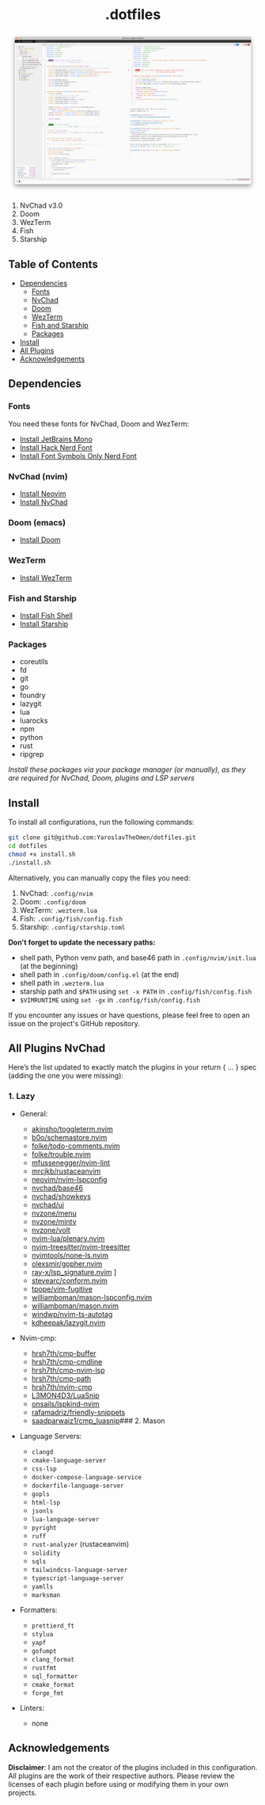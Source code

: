 <div align="center">

# .dotfiles

</div>

<img src="./images/dotfiles.png" alt="Nvchad + terminal image (config applied)"/>

1. NvChad v3.0
2. Doom
3. WezTerm
4. Fish
5. Starship

## Table of Contents

- [Dependencies](#dependencies)
  - [Fonts](#fonts)
  - [NvChad](#nvchad-nvim)
  - [Doom](#doom-emacs)
  - [WezTerm](#wezterm)
  - [Fish and Starship](#fish-and-starship)
  - [Packages](#packages)
- [Install](#install)
- [All Plugins](#all-plugins-nvchad)
- [Acknowledgements](#Acknowledgements)

## Dependencies

### Fonts

You need these fonts for NvChad, Doom and WezTerm:

- [Install JetBrains Mono](https://github.com/JetBrains/JetBrainsMono#installation)
- [Install Hack Nerd Font](https://github.com/ryanoasis/nerd-fonts?tab=readme-ov-file#font-installation)
- [Install Font Symbols Only Nerd Font](https://formulae.brew.sh/cask/font-symbols-only-nerd-font)

### NvChad (nvim)

- [Install Neovim](https://github.com/neovim/neovim#install-from-package)
- [Install NvChad](https://nvchad.com/docs/quickstart/install)

### Doom (emacs)

- [Install Doom](https://github.com/doomemacs/doomemacs?tab=readme-ov-file#install)

### WezTerm

- [Install WezTerm](https://wezfurlong.org/wezterm/installation)

### Fish and Starship

- [Install Fish Shell](https://github.com/fish-shell/fish-shell#getting-fish)
- [Install Starship](https://github.com/starship/starship#-installation)

### Packages

- coreutils
- fd
- git
- go
- foundry
- lazygit
- lua
- luarocks
- npm
- python
- rust
- ripgrep

_Install these packages via your package manager (or manually), as they are required for NvChad, Doom, plugins and LSP servers_

## Install

To install all configurations, run the following commands:

```bash
git clone git@github.com:YaroslavTheOmen/dotfiles.git
cd dotfiles
chmod +x install.sh
./install.sh
```

Alternatively, you can manually copy the files you need:

1. NvChad: `.config/nvim`
2. Doom: `.config/doom`
3. WezTerm: `.wezterm.lua`
4. Fish: `.config/fish/config.fish`
5. Starship: `.config/starship.toml`

**Don't forget to update the necessary paths:**

- shell path, Python venv path, and base46 path in `.config/nvim/init.lua` (at the beginning)
- shell path in `.config/doom/config.el` (at the end)
- shell path in `.wezterm.lua`
- starship path and `$PATH` using `set -x PATH` in `.config/fish/config.fish`
- `$VIMRUNTIME` using `set -gx` in `.config/fish/config.fish`

If you encounter any issues or have questions, please feel free to open an issue on the project's GitHub repository.

## All Plugins NvChad

Here’s the list updated to exactly match the plugins in your return { … } spec (adding the one you were missing):

### 1. Lazy

- General:
  - [akinsho/toggleterm.nvim](https://github.com/akinsho/toggleterm.nvim)
  - [b0o/schemastore.nvim](https://github.com/b0o/schemastore.nvim)
  - [folke/todo-comments.nvim](https://github.com/folke/todo-comments.nvim)
  - [folke/trouble.nvim](https://github.com/folke/trouble.nvim)
  - [mfussenegger/nvim-lint](https://github.com/mfussenegger/nvim-lint)
  - [mrcjkb/rustaceanvim](https://github.com/mrcjkb/rustaceanvim)
  - [neovim/nvim-lspconfig](https://github.com/neovim/nvim-lspconfig)
  - [nvchad/base46](https://github.com/NvChad/base46)
  - [nvchad/showkeys](https://github.com/nvzone/showkeys)
  - [nvchad/ui](https://github.com/NvChad/ui)
  - [nvzone/menu](https://github.com/nvzone/menu)
  - [nvzone/minty](https://github.com/nvzone/minty)
  - [nvzone/volt](https://github.com/nvzone/volt)
  - [nvim-lua/plenary.nvim](https://github.com/nvim-lua/plenary.nvim)
  - [nvim-treesitter/nvim-treesitter](https://github.com/nvim-treesitter/nvim-treesitter)
  - [nvimtools/none-ls.nvim](https://github.com/nvimtools/none-ls.nvim)
  - [olexsmir/gopher.nvim](https://github.com/olexsmir/gopher.nvim)
  - [ray-x/lsp_signature.nvim](https://github.com/ray-x/lsp_signature.nvim)
    ]
  - [stevearc/conform.nvim](https://github.com/stevearc/conform.nvim)
  - [tpope/vim-fugitive](https://github.com/tpope/vim-fugitive)
  - [williamboman/mason-lspconfig.nvim](https://github.com/williamboman/mason-lspconfig.nvim)
  - [williamboman/mason.nvim](https://github.com/williamboman/mason.nvim)
  - [windwp/nvim-ts-autotag](https://github.com/windwp/nvim-ts-autotag)
  - [kdheepak/lazygit.nvim](https://github.com/kdheepak/lazygit.nvim)

- Nvim-cmp:
  - [hrsh7th/cmp-buffer](https://github.com/hrsh7th/cmp-buffer)
  - [hrsh7th/cmp-cmdline](https://github.com/hrsh7th/cmp-cmdline)
  - [hrsh7th/cmp-nvim-lsp](https://github.com/hrsh7th/cmp-nvim-lsp)
  - [hrsh7th/cmp-path](https://github.com/hrsh7th/cmp-path)
  - [hrsh7th/nvim-cmp](https://github.com/hrsh7th/nvim-cmp)
  - [L3MON4D3/LuaSnip](https://github.com/L3MON4D3/LuaSnip)
  - [onsails/lspkind-nvim](https://github.com/onsails/lspkind-nvim)
  - [rafamadriz/friendly-snippets](https://github.com/rafamadriz/friendly-snippets)
  - [saadparwaiz1/cmp_luasnip](https://github.com/saadparwaiz1/cmp_luasnip)### 2. Mason

- Language Servers:
  - `clangd`
  - `cmake-language-server`
  - `css-lsp`
  - `docker-compose-language-service`
  - `dockerfile-language-server`
  - `gopls`
  - `html-lsp`
  - `jsonls`
  - `lua-language-server`
  - `pyright`
  - `ruff`
  - `rust-analyzer` (rustaceanvim)
  - `solidity`
  - `sqls`
  - `tailwindcss-language-server`
  - `typescript-language-server`
  - `yamlls`
  - `marksman`

- Formatters:
  - `prettierd_ft`
  - `stylua`
  - `yapf`
  - `gofumpt`
  - `clang_format`
  - `rustfmt`
  - `sql_formatter`
  - `cmake_format`
  - `forge_fmt`

- Linters:
  - none

## Acknowledgements

**Disclaimer**: I am not the creator of the plugins included in this configuration. All plugins are the work of their respective authors. Please review the licenses of each plugin before using or modifying them in your own projects.
